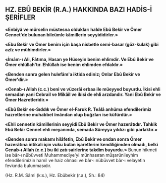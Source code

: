 ## HZ. EBÛ BEKİR (R.A.) HAKKINDA BAZI HADİS-İ ŞERİFLER

**«Enbiyâ ve mürselin müstesna oldukları hal­de Ebû Bekir ve Ömer Cennet'de bulunan bilcümle kâmillerin seyyididirler.»**

**«Ebu Bekir ve Ömer benim için başa nisbetle semi-basar (göz-kulak) gibi azîz ve mühimdirler.»**

**«İmâm-ı Ali, Fâtıma, Hasan ye Hüseyin be­nim ehlimdir. Ve Ebû Bekir ve Ömer ehlüllah'tır. Ehlüllah ise benim ehlimden efdaldır.»**

**«Benden sonra gelen hulefâm'a iktida ediniz; Onlar Ebû Bekir ve Ömer'dir.»**

**«Cenab-ı Allah (c.c.) beni ve vüzerâi erbaa ile müeyyed buyurdu. İkisi ehli semadan yani Cebrail ve Mikâil ve ikisi de ehli arzdandır. Ya­ni Ebû Bekir ve Ömer Hazretleridir.»**

**«Ebû Bekir es-Sıddık ve Ömer el-Faruk R. Teâlâ anhüma efendilerimiz hazretlerine muhabbet îmândan olup buğzları ise küfürdür.»**

**«Ehli cennetin kâmillerinin seyyidi Ebû Be­kir ve Ömer hazerâtıdır. Tahkik Ebû Bekir Cen­net ehli meyanında, semada Süreyya yıldızı gi­bi parlaktır.»**

**«Benden sonra makamı hilâfetin, Ebû Bekir ve ondan sonra Ömer hazerâtına intikali için vuku bulan işaretlerim kendiliğimden olmadı, belki Cenab-ı Allah (c.c.) bu iki zatı sairlerine takdim buyurdu.»** Bunun hikmeti ise bâr-ı nü­büvveti Muhammediye'yi münhasıran müşarü­nileyhim efendilerimizin hamil ve haiz olması ve bâr-ı nübüvvet bâr-ı velayetin fevkında bulun­masıdır.

(Hz. R.M. Sâmi (k:s.), Hz. Ebûbekir (r.a.), Sh.: 84)
